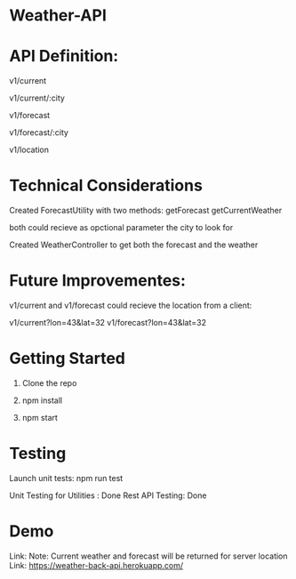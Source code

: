 # Weather-API

# API Definition: 

v1/current

v1/current/:city

v1/forecast

v1/forecast/:city

v1/location


# Technical Considerations 
Created ForecastUtility with two methods: 
getForecast
getCurrentWeather

both could recieve as opctional parameter the city to look for


Created WeatherController to get both the forecast and the weather

# Future Improvementes: 
v1/current and v1/forecast could recieve the location from a client:

v1/current?lon=43&lat=32
v1/forecast?lon=43&lat=32


# Getting Started

1. Clone the repo

2. npm install

3. npm start 


# Testing

Launch unit tests: npm run test

Unit Testing for Utilities : Done
Rest API Testing: Done

# Demo
Link:
Note: Current weather and forecast will be returned for server location
Link: https://weather-back-api.herokuapp.com/
